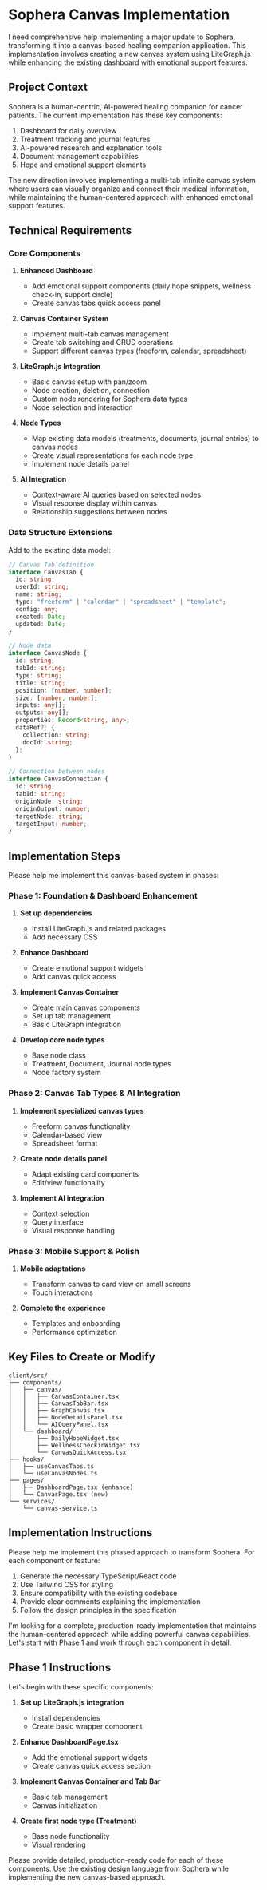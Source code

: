 # Sophera Canvas Implementation

I need comprehensive help implementing a major update to Sophera, transforming it into a canvas-based healing companion application. This implementation involves creating a new canvas system using LiteGraph.js while enhancing the existing dashboard with emotional support features.

## Project Context

Sophera is a human-centric, AI-powered healing companion for cancer patients. The current implementation has these key components:

1. Dashboard for daily overview
2. Treatment tracking and journal features
3. AI-powered research and explanation tools
4. Document management capabilities
5. Hope and emotional support elements

The new direction involves implementing a multi-tab infinite canvas system where users can visually organize and connect their medical information, while maintaining the human-centered approach with enhanced emotional support features.

## Technical Requirements

### Core Components

1. **Enhanced Dashboard**
   - Add emotional support components (daily hope snippets, wellness check-in, support circle)
   - Create canvas tabs quick access panel

2. **Canvas Container System**
   - Implement multi-tab canvas management
   - Create tab switching and CRUD operations
   - Support different canvas types (freeform, calendar, spreadsheet)

3. **LiteGraph.js Integration**
   - Basic canvas setup with pan/zoom
   - Node creation, deletion, connection
   - Custom node rendering for Sophera data types
   - Node selection and interaction

4. **Node Types**
   - Map existing data models (treatments, documents, journal entries) to canvas nodes
   - Create visual representations for each node type
   - Implement node details panel

5. **AI Integration**
   - Context-aware AI queries based on selected nodes
   - Visual response display within canvas
   - Relationship suggestions between nodes

### Data Structure Extensions

Add to the existing data model:

```typescript
// Canvas Tab definition
interface CanvasTab {
  id: string;
  userId: string;
  name: string;
  type: "freeform" | "calendar" | "spreadsheet" | "template";
  config: any;
  created: Date;
  updated: Date;
}

// Node data
interface CanvasNode {
  id: string;
  tabId: string;
  type: string;
  title: string;
  position: [number, number];
  size: [number, number];
  inputs: any[];
  outputs: any[];
  properties: Record<string, any>;
  dataRef?: {
    collection: string;
    docId: string;
  };
}

// Connection between nodes
interface CanvasConnection {
  id: string;
  tabId: string;
  originNode: string;
  originOutput: number;
  targetNode: string;
  targetInput: number;
}
```

## Implementation Steps

Please help me implement this canvas-based system in phases:

### Phase 1: Foundation & Dashboard Enhancement

1. **Set up dependencies**
   - Install LiteGraph.js and related packages
   - Add necessary CSS

2. **Enhance Dashboard**
   - Create emotional support widgets
   - Add canvas quick access

3. **Implement Canvas Container**
   - Create main canvas components
   - Set up tab management
   - Basic LiteGraph integration

4. **Develop core node types**
   - Base node class
   - Treatment, Document, Journal node types
   - Node factory system

### Phase 2: Canvas Tab Types & AI Integration 

1. **Implement specialized canvas types**
   - Freeform canvas functionality
   - Calendar-based view
   - Spreadsheet format

2. **Create node details panel**
   - Adapt existing card components
   - Edit/view functionality

3. **Implement AI integration**
   - Context selection
   - Query interface
   - Visual response handling

### Phase 3: Mobile Support & Polish

1. **Mobile adaptations**
   - Transform canvas to card view on small screens
   - Touch interactions

2. **Complete the experience**
   - Templates and onboarding
   - Performance optimization

## Key Files to Create or Modify

```
client/src/
├── components/
│   ├── canvas/
│   │   ├── CanvasContainer.tsx
│   │   ├── CanvasTabBar.tsx
│   │   ├── GraphCanvas.tsx
│   │   ├── NodeDetailsPanel.tsx
│   │   └── AIQueryPanel.tsx
│   └── dashboard/
│       ├── DailyHopeWidget.tsx
│       ├── WellnessCheckinWidget.tsx
│       └── CanvasQuickAccess.tsx
├── hooks/
│   ├── useCanvasTabs.ts
│   └── useCanvasNodes.ts
├── pages/
│   ├── DashboardPage.tsx (enhance)
│   └── CanvasPage.tsx (new)
└── services/
    └── canvas-service.ts
```

## Implementation Instructions

Please help me implement this phased approach to transform Sophera. For each component or feature:

1. Generate the necessary TypeScript/React code
2. Use Tailwind CSS for styling
3. Ensure compatibility with the existing codebase
4. Provide clear comments explaining the implementation
5. Follow the design principles in the specification

I'm looking for a complete, production-ready implementation that maintains the human-centered approach while adding powerful canvas capabilities. Let's start with Phase 1 and work through each component in detail.

## Phase 1 Instructions

Let's begin with these specific components:

1. **Set up LiteGraph.js integration**
   - Install dependencies
   - Create basic wrapper component

2. **Enhance DashboardPage.tsx**
   - Add the emotional support widgets
   - Create canvas quick access section

3. **Implement Canvas Container and Tab Bar**
   - Basic tab management
   - Canvas initialization

4. **Create first node type (Treatment)**
   - Base node functionality
   - Visual rendering

Please provide detailed, production-ready code for each of these components. Use the existing design language from Sophera while implementing the new canvas-based approach.
